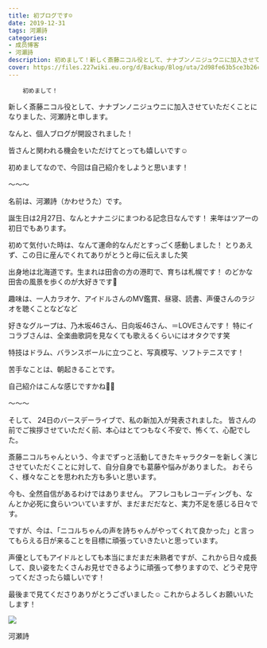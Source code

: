 ```yaml
---
title: 初ブログです☺︎
date: 2019-12-31
tags: 河瀬詩
categories: 
- 成员博客
- 河瀬詩
description: 初めまして！新しく斎藤ニコル役として、ナナブンノニジュウニに加入させていただくことになりました、河瀬詩と申します。なんと、個人ブログが開設されました！皆さんと関われる機会をいただけてと...
cover: https://files.227wiki.eu.org/d/Backup/Blog/uta/2d98fe63b5ce3b26c30382ca58b16.jpg 
---
```


        初めまして！

新しく斎藤ニコル役として、ナナブンノニジュウニに加入させていただくことになりました、河瀬詩と申します。

なんと、個人ブログが開設されました！

皆さんと関われる機会をいただけてとっても嬉しいです☺︎

初めましてなので、今回は自己紹介をしようと思います！


〜〜〜


名前は、河瀬詩（かわせうた）です。


誕生日は2月27日、なんとナナニジにまつわる記念日なんです！
来年はツアーの初日でもあります。

初めて気付いた時は、なんて運命的なんだとすっごく感動しました！
とりあえず、この日に産んでくれてありがとうと母に伝えました笑



出身地は北海道です。生まれは田舎の方の港町で、育ちは札幌です！
のどかな田舎の風景を歩くのが大好きです🥰



趣味は、一人カラオケ、アイドルさんのMV鑑賞、昼寝、読書、声優さんのラジオを聴くことなどなど

好きなグループは、乃木坂46さん、日向坂46さん、＝LOVEさんです！
特にイコラブさんは、全楽曲歌詞を見なくても歌えるくらいにはオタクです笑


特技はドラム、バランスボールに立つこと、写真模写、ソフトテニスです！


苦手なことは、朝起きることです。



自己紹介はこんな感じですかね🙆‍♀️


〜〜〜


そして、
24日のバースデーライブで、私の新加入が発表されました。
皆さんの前でご挨拶させていただく前、本心はとてつもなく不安で、怖くて、心配でした。


斎藤ニコルちゃんという、今までずっと活動してきたキャラクターを新しく演じさせていただくことに対して、自分自身でも葛藤や悩みがありました。
おそらく、様々なことを思われた方も多いと思います。


今も、全然自信があるわけではありません。
アフレコもレコーディングも、なんとか必死に食らいついていますが、まだまだだなと、実力不足を感じる日々です。


ですが、今は、「ニコルちゃんの声を詩ちゃんがやってくれて良かった」と言ってもらえる日が来ることを目標に頑張っていきたいと思っています。


声優としてもアイドルとしても本当にまだまだ未熟者ですが、これから日々成長して、良い姿をたくさんお見せできるように頑張って参りますので、どうぞ見守ってくださったら嬉しいです！


最後まで見てくださりありがとうございました☺︎
これからよろしくお願いいたします！


![](https://files.227wiki.eu.org/d/Backup/Blog/uta/2d98fe63b5ce3b26c30382ca58b16.jpg)




河瀬詩


